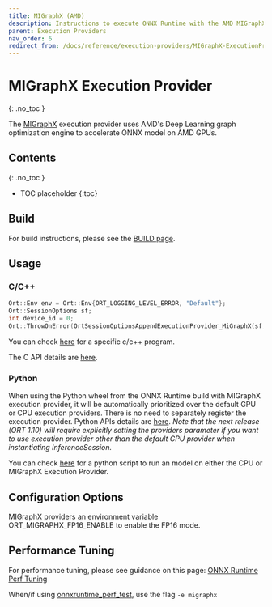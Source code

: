 ```yaml
---
title: MIGraphX (AMD)
description: Instructions to execute ONNX Runtime with the AMD MIGraphX execution provider
parent: Execution Providers
nav_order: 6
redirect_from: /docs/reference/execution-providers/MIGraphX-ExecutionProvider
---
```


# MIGraphX Execution Provider
{: .no_toc }

The [MIGraphX](https://github.com/ROCmSoftwarePlatform/AMDMIGraphX/) execution provider uses AMD's Deep Learning graph optimization engine to accelerate ONNX model on AMD GPUs. 

## Contents
{: .no_toc }

* TOC placeholder
{:toc}

## Build
For build instructions, please see the [BUILD page](../build/eps.md#amd-migraphx). 

## Usage

### C/C++

```c++
Ort::Env env = Ort::Env{ORT_LOGGING_LEVEL_ERROR, "Default"};
Ort::SessionOptions sf;
int device_id = 0;
Ort::ThrowOnError(OrtSessionOptionsAppendExecutionProvider_MiGraphX(sf, device_id));
```

You can check [here](https://github.com/scxiao/ort_test/tree/master/char_rnn) for a specific c/c++ program.

The C API details are [here](../get-started/with-c.md).

### Python
When using the Python wheel from the ONNX Runtime build with MIGraphX execution provider, it will be automatically
prioritized over the default GPU or CPU execution providers. There is no need to separately register the execution
provider. Python APIs details are [here](https://onnxruntime.ai/docs/api/python/api_summary.html).
*Note that the next release (ORT 1.10) will require explicitly setting the providers parameter if you want to use execution provider other than the default CPU provider when instantiating InferenceSession.*

You can check [here](https://github.com/scxiao/ort_test/tree/master/python/run_onnx) for a python script to run an
model on either the CPU or MIGraphX Execution Provider.

## Configuration Options
MIGraphX providers an environment variable ORT_MIGRAPHX_FP16_ENABLE to enable the FP16 mode.

## Performance Tuning
For performance tuning, please see guidance on this page: [ONNX Runtime Perf Tuning](../performance/tune-performance.md)

When/if using [onnxruntime_perf_test](https://github.com/microsoft/onnxruntime/tree/master/onnxruntime/test/perftest#onnxruntime-performance-test), use the flag `-e migraphx` 